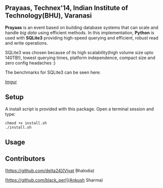 Prayaas, Technex'14, Indian Institute of Technology(BHU), Varanasi
----------

**Prayaas** is an event based on building database systems that can scale and handle *big data* using efficient methods. In this implementation, **Python** is used with **SQLite3** providing high-speed querying and efficient, robust read and write operations.

SQLite3 was chosen because of its high scalability(high volume size upto 140TB!), lowest querying times, platform independence, compact size and zero config headaches :)

The benchmarks for SQLite3 can be seen here:

[Imgur](http://i.imgur.com/gPCCdLF.png)

Setup
----------

A install script is provided with this package. Open a terminal session and type:
```
chmod +x install.sh
./install.sh

```

Usage
----------

Contributors
----------

[https://github.com/delta24](Viyat Bhalodia)

[https://github.com/black_perl](Ankush Sharma)